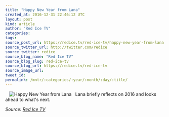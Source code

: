 ```yaml
---
title: "Happy New Year from Lana"
created_at: 2016-12-31 22:46:12 UTC
layout: post
kind: article
author: "Red Ice TV"
categories: 
tags: 
source_post_url: https://redice.tv/red-ice-tv/happy-new-year-from-lana
source_twitter_url: http://twitter.com/redice
source_twitter: redice
source_blog_name: "Red Ice TV"
source_blog_slug: red-ice-tv
source_blog_url: https://redice.tv/red-ice-tv
source_image_url: 
tweet_id:
permalink: /mntr/:categories/:year/:month/:day/:title/
---
```

<img align="left" hspace="12" alt="Happy New Year from Lana" src="https://rdice.net/a/c/t/16/Happy-New-Year-from-Lana.9cd7b47f.jpg"> Lana briefly reflects on 2016 and looks ahead to what's next.<div class="">
    <i>Source: <a href="https://redice.tv/red-ice-tv">Red Ice TV</a></i>
</div>
